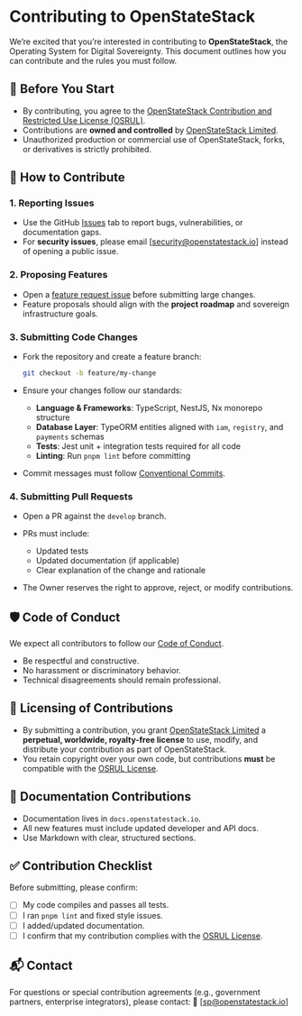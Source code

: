 # Contributing to OpenStateStack

We’re excited that you’re interested in contributing to **OpenStateStack**, the Operating System for Digital Sovereignty.
This document outlines how you can contribute and the rules you must follow.

## 📌 Before You Start

* By contributing, you agree to the [OpenStateStack Contribution and Restricted Use License (OSRUL)](./LICENSE).
* Contributions are **owned and controlled** by [OpenStateStack Limited](https://openstatestack.io).
* Unauthorized production or commercial use of OpenStateStack, forks, or derivatives is strictly prohibited.

## 🚀 How to Contribute

### 1. Reporting Issues

* Use the GitHub [Issues](./issues) tab to report bugs, vulnerabilities, or documentation gaps.
* For **security issues**, please email \[[security@openstatestack.io](mailto:security@openstatestack.io)] instead of opening a public issue.

### 2. Proposing Features

* Open a [feature request issue](./issues/new) before submitting large changes.
* Feature proposals should align with the **project roadmap** and sovereign infrastructure goals.

### 3. Submitting Code Changes

* Fork the repository and create a feature branch:

  ```bash
  git checkout -b feature/my-change
  ```
* Ensure your changes follow our standards:
  * **Language & Frameworks**: TypeScript, NestJS, Nx monorepo structure
  * **Database Layer**: TypeORM entities aligned with `iam`, `registry`, and `payments` schemas
  * **Tests**: Jest unit + integration tests required for all code
  * **Linting**: Run `pnpm lint` before committing
* Commit messages must follow [Conventional Commits](https://www.conventionalcommits.org).

### 4. Submitting Pull Requests

* Open a PR against the `develop` branch.
* PRs must include:

  * Updated tests
  * Updated documentation (if applicable)
  * Clear explanation of the change and rationale
* The Owner reserves the right to approve, reject, or modify contributions.

## 🛡 Code of Conduct

We expect all contributors to follow our [Code of Conduct](./CODE_OF_CONDUCT.md).

* Be respectful and constructive.
* No harassment or discriminatory behavior.
* Technical disagreements should remain professional.

## 🔐 Licensing of Contributions

* By submitting a contribution, you grant [OpenStateStack Limited](https://openstatestack.io) a **perpetual, worldwide, royalty-free license** to use, modify, and distribute your contribution as part of OpenStateStack.
* You retain copyright over your own code, but contributions **must** be compatible with the [OSRUL License](./LICENSE).

## 📝 Documentation Contributions

* Documentation lives in `docs.openstatestack.io`.
* All new features must include updated developer and API docs.
* Use Markdown with clear, structured sections.

## ✅ Contribution Checklist

Before submitting, please confirm:

* [ ] My code compiles and passes all tests.
* [ ] I ran `pnpm lint` and fixed style issues.
* [ ] I added/updated documentation.
* [ ] I confirm that my contribution complies with the [OSRUL License](./LICENSE).

## 📬 Contact

For questions or special contribution agreements (e.g., government partners, enterprise integrators), please contact: 
📧 [[sp@openstatestack.io](mailto:sp@openstatestack.io)]
